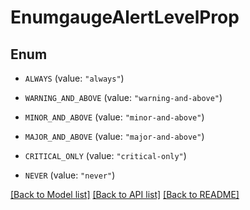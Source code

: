 # EnumgaugeAlertLevelProp

## Enum


* `ALWAYS` (value: `"always"`)

* `WARNING_AND_ABOVE` (value: `"warning-and-above"`)

* `MINOR_AND_ABOVE` (value: `"minor-and-above"`)

* `MAJOR_AND_ABOVE` (value: `"major-and-above"`)

* `CRITICAL_ONLY` (value: `"critical-only"`)

* `NEVER` (value: `"never"`)


[[Back to Model list]](../README.md#documentation-for-models) [[Back to API list]](../README.md#documentation-for-api-endpoints) [[Back to README]](../README.md)


